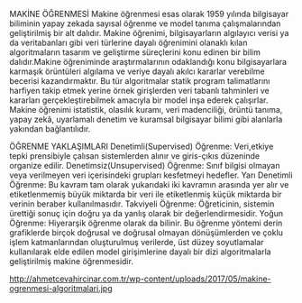 MAKİNE ÖĞRENMESİ
	Makine öğrenmesi esas olarak 1959 yılında bilgisayar biliminin yapay zekada sayısal öğrenme ve model tanıma çalışmalarından geliştirilmiş bir alt dalıdır. Makine öğrenimi, bilgisayarların algılayıcı verisi ya da veritabanları gibi veri türlerine dayalı öğrenimini olanaklı kılan algoritmaların tasarım ve geliştirme süreçlerini konu edinen bir bilim dalıdır.Makine öğreniminde araştırmalarının odaklandığı konu bilgisayarlara karmaşık örüntüleri algılama ve veriye dayalı akılcı kararlar verebilme becerisi kazandırmaktır. Bu tür algoritmalar statik program talimatlarını harfiyen takip etmek yerine örnek girişlerden veri tabanlı tahminleri ve kararları gerçekleştirebilmek amacıyla bir model inşa ederek çalışırlar.
Makine öğrenimi istatistik, olasılık kuramı, veri madenciliği, örüntü tanıma, yapay zekâ, uyarlamalı denetim ve kuramsal bilgisayar bilimi gibi alanlarla yakından bağlantılıdır.
	
ÖĞRENME YAKLAŞIMLARI
	Denetimli(Supervised) Öğrenme: Veri,etkiye tepki prensibiyle çalısan sistemlerden alınır ve giris-çıkıs düzeninde organize edilir.
	Denetimsiz(Unsupervised) Öğrenme: Sınıf bilgisi olmayan veya verilmeyen veri içerisindeki grupları kesfetmeyi hedefler.
	Yarı Denetimli Öğrenme: Bu kavram tam olarak yukarıdaki iki kavramın arasında yer alır ve etiketlenmemiş büyük miktarda bir veri ile etiketlenmiş küçük miktarda bir verinin beraber kullanılmasıdır.
	Takviyeli Öğrenme: Öğreticinin, sistemin ürettiği sonuç için doğru ya da yanlış olarak bir değerlendirmesidir.
	Yoğun Öğrenme: Hiyerarşik öğrenme olarak da bilinir. Bu öğrenme yöntemi derin grafiklerde birçok doğrusal ve doğrusal olmayan dönüşümlerden ve çoklu işlem katmanlarından oluşturulmuş verilerde, üst düzey soyutlamalar kullanılarak elde edilen model girişimlerine dayalı bir dizi algoritmalarla geliştirilmiş makine öğrenmesidir.

http://ahmetcevahircinar.com.tr/wp-content/uploads/2017/05/makine-ogrenmesi-algoritmalari.jpg
